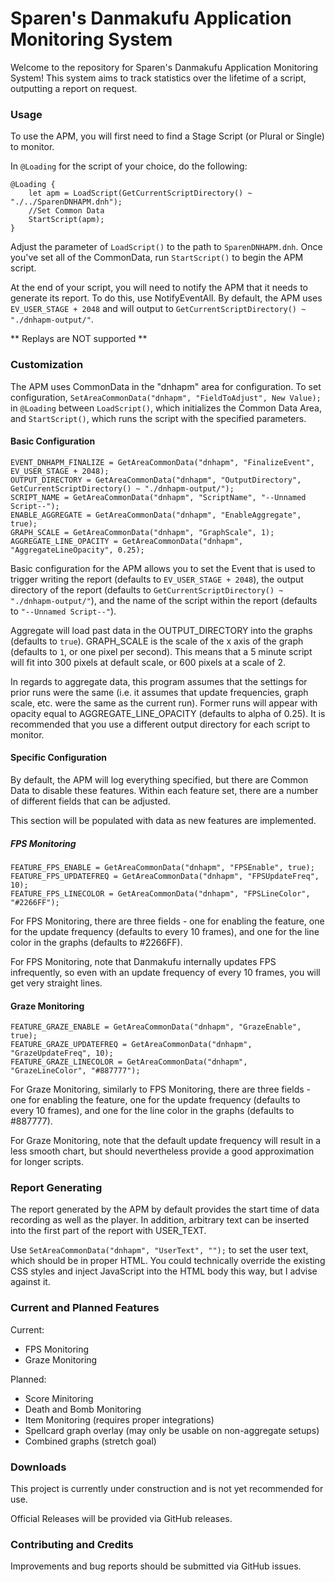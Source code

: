 # Sparen's Danmakufu Application Monitoring System

Welcome to the repository for Sparen's Danmakufu Application Monitoring System! This system aims to track statistics over the lifetime of a script, outputting a report on request.

### Usage

To use the APM, you will first need to find a Stage Script (or Plural or Single) to monitor.

In `@Loading` for the script of your choice, do the following:

```
@Loading {
    let apm = LoadScript(GetCurrentScriptDirectory() ~ "./../SparenDNHAPM.dnh");
    //Set Common Data
    StartScript(apm);
}
```

Adjust the parameter of `LoadScript()` to the path to `SparenDNHAPM.dnh`. Once you've set all of the CommonData, run `StartScript()` to begin the APM script.

At the end of your script, you will need to notify the APM that it needs to generate its report. To do this, use NotifyEventAll. By default, the APM uses `EV_USER_STAGE + 2048` and will output to `GetCurrentScriptDirectory() ~ "./dnhapm-output/"`.

** Replays are NOT supported **

### Customization

The APM uses CommonData in the "dnhapm" area for configuration. To set configuration, `SetAreaCommonData("dnhapm", "FieldToAdjust", New Value);` in `@Loading` between `LoadScript()`, which initializes the Common Data Area, and `StartScript()`, which runs the script with the specified parameters.

#### Basic Configuration
```
EVENT_DNHAPM_FINALIZE = GetAreaCommonData("dnhapm", "FinalizeEvent", EV_USER_STAGE + 2048);
OUTPUT_DIRECTORY = GetAreaCommonData("dnhapm", "OutputDirectory", GetCurrentScriptDirectory() ~ "./dnhapm-output/");
SCRIPT_NAME = GetAreaCommonData("dnhapm", "ScriptName", "--Unnamed Script--");
ENABLE_AGGREGATE = GetAreaCommonData("dnhapm", "EnableAggregate", true);
GRAPH_SCALE = GetAreaCommonData("dnhapm", "GraphScale", 1);
AGGREGATE_LINE_OPACITY = GetAreaCommonData("dnhapm", "AggregateLineOpacity", 0.25);
```

Basic configuration for the APM allows you to set the Event that is used to trigger writing the report (defaults to `EV_USER_STAGE + 2048`), the output directory of the report (defaults to `GetCurrentScriptDirectory() ~ "./dnhapm-output/"`), and the name of the script within the report (defaults to `"--Unnamed Script--"`).

Aggregate will load past data in the OUTPUT_DIRECTORY into the graphs (defaults to `true`). GRAPH_SCALE is the scale of the x axis of the graph (defaults to `1`, or one pixel per second). This means that a 5 minute script will fit into 300 pixels at default scale, or 600 pixels at a scale of 2.

In regards to aggregate data, this program assumes that the settings for prior runs were the same (i.e. it assumes that update frequencies, graph scale, etc. were the same as the current run). Former runs will appear with opacity equal to AGGREGATE_LINE_OPACITY (defaults to alpha of 0.25). It is recommended that you use a different output directory for each script to monitor. 

#### Specific Configuration

By default, the APM will log everything specified, but there are Common Data to disable these features. Within each feature set, there are a number of different fields that can be adjusted.

This section will be populated with data as new features are implemented.

##### FPS Monitoring
```
FEATURE_FPS_ENABLE = GetAreaCommonData("dnhapm", "FPSEnable", true);
FEATURE_FPS_UPDATEFREQ = GetAreaCommonData("dnhapm", "FPSUpdateFreq", 10);
FEATURE_FPS_LINECOLOR = GetAreaCommonData("dnhapm", "FPSLineColor", "#2266FF");
```

For FPS Monitoring, there are three fields - one for enabling the feature, one for the update frequency (defaults to every 10 frames), and one for the line color in the graphs (defaults to #2266FF).

For FPS Monitoring, note that Danmakufu internally updates FPS infrequently, so even with an update frequency of every 10 frames, you will get very straight lines.

#### Graze Monitoring
```
FEATURE_GRAZE_ENABLE = GetAreaCommonData("dnhapm", "GrazeEnable", true);
FEATURE_GRAZE_UPDATEFREQ = GetAreaCommonData("dnhapm", "GrazeUpdateFreq", 10);
FEATURE_GRAZE_LINECOLOR = GetAreaCommonData("dnhapm", "GrazeLineColor", "#887777");
```

For Graze Monitoring, similarly to FPS Monitoring, there are three fields - one for enabling the feature, one for the update frequency (defaults to every 10 frames), and one for the line color in the graphs (defaults to #887777).

For Graze Monitoring, note that the default update frequency will result in a less smooth chart, but should nevertheless provide a good approximation for longer scripts.

### Report Generating
The report generated by the APM by default provides the start time of data recording as well as the player. In addition, arbitrary text can be inserted into the first part of the report with USER_TEXT.

Use `SetAreaCommonData("dnhapm", "UserText", "");` to set the user text, which should be in proper HTML. You could technically override the existing CSS styles and inject JavaScript into the HTML body this way, but I advise against it.

### Current and Planned Features

Current:
* FPS Monitoring  
* Graze Monitoring  

Planned: 
* Score Minitoring  
* Death and Bomb Monitoring  
* Item Monitoring (requires proper integrations)  
* Spellcard graph overlay (may only be usable on non-aggregate setups)  
* Combined graphs (stretch goal)  

### Downloads

This project is currently under construction and is not yet recommended for use. 

Official Releases will be provided via GitHub releases.

### Contributing and Credits

Improvements and bug reports should be submitted via GitHub issues.

